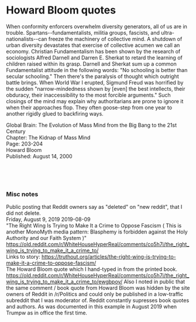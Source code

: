 # Howard Bloom quotes

When conformity enforcers overwhelm diversity generators, all of us are in trouble. Spartans--fundamentalists, militia groups, fascists, and ultra-nationalists--can freeze the machinery of collective mind. A shutdown of urban diversity devastates that exercise of collective acumen we call an economy. Christian Fundamentalism has been shown by the research of sociologists Alfred Darnell and Darren E. Sherkat to retard the learning of children raised within its grasp. Darnell and Sherkat sum up a common Fundamentalist attitude in the following words: "No schooling is better than secular schooling." Then there's the paralysis of thought which outright battle brings. When World War I erupted, Sigmund Freud was horrified by the sudden "narrow-mindedness shown by [even] the best intellects, their obduracy, their inaccessibility to the most forcible arguments." Such closings of the mind may explain why authoritarians are prone to ignore it when their approaches flop. They often goose-step from one year to another rigidly glued to backfiring ways.

Global Brain: The Evolution of Mass Mind from the Big Bang to the 21st Century      
Chapter: The Kidnap of Mass Mind     
Page: 203-204     
Howard Bloom    
Published: August 14, 2000    

&nbsp;

&nbsp;

### Misc notes 

Public posting that Reddit owners say as "deleted" on "new reddit", that I did not delete.   
Friday, August 9, 2019 2019-08-09    
"The Right Wing Is Trying to Make It a Crime to Oppose Fascism ( This is another MonoMyth media pattern: Blasphemy is forbidden against the Holy Authority and our Faith System )"     
https://old.reddit.com/r/WhiteHouseHyperReal/comments/co5h7i/the_right_wing_is_trying_to_make_it_a_crime_to/      
Links to story: https://truthout.org/articles/the-right-wing-is-trying-to-make-it-a-crime-to-oppose-fascism/    
The Howard Bloom quote which I hand-typed in from the printed book.    https://old.reddit.com/r/WhiteHouseHyperReal/comments/co5h7i/the_right_wing_is_trying_to_make_it_a_crime_to/ewgbpov/
Also I noted in public that the same comment / book quote from Howard Bloom was hidden by the site owners of Reddit in /r/Politics and could only be published in a low-traffic subreddit that I was moderator of.  Reddit constantly supresses book quotes and authors. As was documented in this example in August 2019 when Trumpw as in office the first time.   



